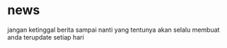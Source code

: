 # news
jangan ketinggal berita sampai nanti yang tentunya akan selalu membuat anda terupdate setiap hari
